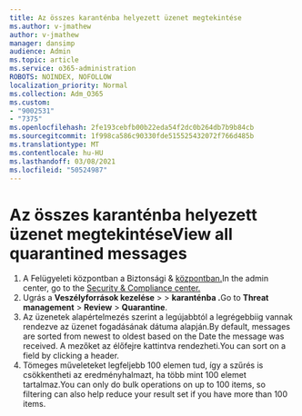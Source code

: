 ```yaml
---
title: Az összes karanténba helyezett üzenet megtekintése
ms.author: v-jmathew
author: v-jmathew
manager: dansimp
audience: Admin
ms.topic: article
ms.service: o365-administration
ROBOTS: NOINDEX, NOFOLLOW
localization_priority: Normal
ms.collection: Adm_O365
ms.custom:
- "9002531"
- "7375"
ms.openlocfilehash: 2fe193cebfb00b22eda54f2dc0b264db7b9b84cb
ms.sourcegitcommit: 1f998ca586c90330fde515525432072f766d485b
ms.translationtype: MT
ms.contentlocale: hu-HU
ms.lasthandoff: 03/08/2021
ms.locfileid: "50524987"
---
```

# <a name="view-all-quarantined-messages"></a><span data-ttu-id="d6ada-102">Az összes karanténba helyezett üzenet megtekintése</span><span class="sxs-lookup"><span data-stu-id="d6ada-102">View all quarantined messages</span></span>

1. <span data-ttu-id="d6ada-103">A Felügyeleti központban a Biztonsági & [központban.](https://go.microsoft.com/fwlink/p/?linkid=2077143)</span><span class="sxs-lookup"><span data-stu-id="d6ada-103">In the admin center, go to the [Security & Compliance center.](https://go.microsoft.com/fwlink/p/?linkid=2077143)</span></span>
2. <span data-ttu-id="d6ada-104">Ugrás a **Veszélyforrások kezelése**  >    >  **karanténba .**</span><span class="sxs-lookup"><span data-stu-id="d6ada-104">Go to **Threat management** > **Review** > **Quarantine**.</span></span>
3. <span data-ttu-id="d6ada-105">Az üzenetek alapértelmezés szerint a legújabbtól a legrégebbiig vannak rendezve az üzenet fogadásának dátuma alapján.</span><span class="sxs-lookup"><span data-stu-id="d6ada-105">By default, messages are sorted from newest to oldest based on the Date the message was received.</span></span> <span data-ttu-id="d6ada-106">A mezőket az élőfejre kattintva rendezheti.</span><span class="sxs-lookup"><span data-stu-id="d6ada-106">You can sort on a field by clicking a header.</span></span>
4. <span data-ttu-id="d6ada-107">Tömeges műveleteket legfeljebb 100 elemen tud, így a szűrés is csökkentheti az eredményhalmazt, ha több mint 100 elemet tartalmaz.</span><span class="sxs-lookup"><span data-stu-id="d6ada-107">You can only do bulk operations on up to 100 items, so filtering can also help reduce your result set if you have more than 100 items.</span></span>
